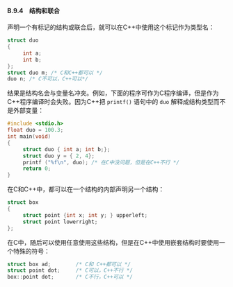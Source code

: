 #### B.9.4　结构和联合

声明一个有标记的结构或联合后，就可以在C++中使用这个标记作为类型名：

```c
struct duo
{
     int a;
     int b;
};
struct duo m; /* C和C++都可以 */
duo n; /* C不可以，C++可以*/
```

结果是结构名会与变量名冲突。例如，下面的程序可作为C程序编译，但是作为C++程序编译时会失败。因为C++把 `printf()` 语句中的 `duo` 解释成结构类型而不是外部变量：

```c
#include <stdio.h>
float duo = 100.3;
int main(void)
{
     struct duo { int a; int b;};
     struct duo y = { 2, 4};
     printf ("%f\n", duo); /* 在C中没问题，但是在C++不行 */
     return 0;
}
```

在C和C++中，都可以在一个结构的内部声明另一个结构：

```c
struct box
{
     struct point {int x; int y; } upperleft;
     struct point lowerright;
};
```

在C中，随后可以使用任意使用这些结构，但是在C++中使用嵌套结构时要使用一个特殊的符号：

```c
struct box ad;        /* C和 C++都可以 */
struct point dot;     /* C可以，C++不行 */
box::point dot;       /* C不行，C++可以 */
```

